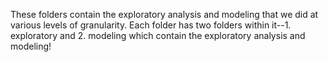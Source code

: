 These folders contain the exploratory analysis and modeling that we did at various levels of granularity. Each folder has two folders within it--1. exploratory and 2. modeling which contain the exploratory analysis and modeling!
